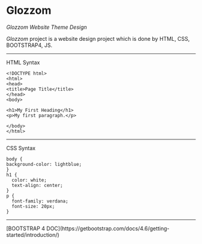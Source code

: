 # Glozzom


<feat> *Glozzom Website Theme Design*
  
 _Glozzom_ project is a website design project which is done by HTML, CSS, BOOTSTRAP4, JS.
 
  <hr/>

HTML Syntax
  
    
    <!DOCTYPE html>
    <html>
    <head>
    <title>Page Title</title>
    </head>
    <body>

    <h1>My First Heading</h1>
    <p>My first paragraph.</p>

    </body>
    </html>
    
 <hr/>
  
CSS Syntax
  
  
    body {
    background-color: lightblue;
    }
    h1 {
      color: white;
      text-align: center;
    }
    p {
      font-family: verdana;
      font-size: 20px;
    }
  
  <hr/>
[BOOTSTRAP 4 DOC](https://getbootstrap.com/docs/4.6/getting-started/introduction/)

